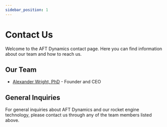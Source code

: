 ```yaml
---
sidebar_position: 1
---
```


# Contact Us

Welcome to the AFT Dynamics contact page. Here you can find information about our team and how to reach us.

## Our Team

- [Alexander Wright, PhD](./alexander-wright-phd) - Founder and CEO

## General Inquiries

For general inquiries about AFT Dynamics and our rocket engine technology, please contact us through any of the team members listed above.